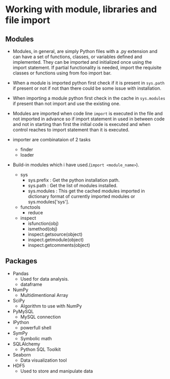 # Working with module, libraries and file import

## Modules
-  Modules, in general, are simply Python files with a .py extension and can have a set of functions, classes, or variables defined and implemented. They can be imported and initialized once using the import statement. If partial functionality is needed, import the requisite classes or functions using from foo import bar.
-  When a module is imported python first check if it is present in `sys.path` if present or not if not than there could be some issue with installation.
-  When importing a module python first check in the cache in `sys.modules` if present than not import and use the existing one.
-  Modules are imported when code line `import` is executed in the file and not imported in advance so if import statement in used in between code and not in starting than first the initial code is executed and when control reaches to import statement than it is executed.
-  importer are combinataion of 2 tasks
   -  finder
   -  loader

-  Build-in modules which i have used.(`import <module_name>`).
   -  sys
      -  sys.prefix : Get the python installation path.
      -  sys.path : Get the list of modules installed.
      -  sys.modules : This get the cached modules imported in dictionary format of currently imported modules or sys.modules['sys'].
   -  functools
      -  reduce
   -  inspect
      -  isfunction(obj)
      -  ismethod(obj)
      -  inspect.getsource(object)
      -  inspect.getmodule(object)
      -  inspect.getcomments(object)

## Packages

-  Pandas
   -  Used for data analysis.
   -  dataframe
-  NumPy
   -  Multidimentional Array
-  SciPy
   -  Algorithm to use with NumPy
-  PyMySQL
   -  MySQL connection
-  IPython
   -  powerfull shell
-  SymPy
   -  Symbolic math
-  SQLAlchemy
   -  Python SQL Toolkit
-  Seaborn
   -  Data visualization tool
-  HDF5
   -  Used to store and manipulate data
